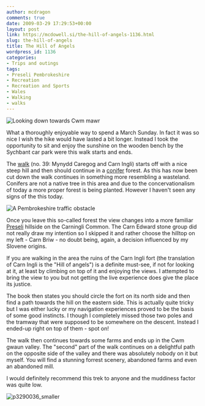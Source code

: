```yaml
---
author: mcdragon
comments: true
date: 2009-03-29 17:29:53+00:00
layout: post
link: https://mcdowell.si/the-hill-of-angels-1136.html
slug: the-hill-of-angels
title: The Hill of Angels
wordpress_id: 1136
categories:
- Trips and outings
tags:
- Preseli Pembrokeshire
- Recreation
- Recreation and Sports
- Wales
- Walking
- walks
---
```


![Looking down towards Cwm mawr](https://img.mcdowell.si/2009/03/carn-ingli-1.jpg "Looking down towards Cwm mawr")

What a thoroughly enjoyable way to spend a March Sunday. In fact it was so nice I wish the hike would have lasted a bit longer. Instead I took the opportunity to sit and enjoy the sunshine on the wooden bench by the Sychbant car park were this walk starts and ends.

The [walk](https://www.amazon.co.uk/Walking-Pembrokeshire-Circular-National-Cicerone/dp/1852844310/ref=sr_11_1?ie=UTF8&qid=1237062996&sr=11-1) (no. 39: Mynydd Caregog and Carn Ingli) starts off with a nice steep hill and then should continue in a [conifer](https://en.wikipedia.org/wiki/Pinophyta) forest. As this has now been cut down the walk continues in something more resembling a wasteland. Conifers are not a native tree in this area and due to the concervationalism of today a more proper forest is being planted. However I haven't seen any signs of the this today.

![A Pembrokeshire traffic obstacle](https://img.mcdowell.si/2009/03/carn-ingli-2.jpg "A Pembrokeshire traffic obstacle")

Once you leave this so-called forest the view changes into a more familiar [Preseli](https://en.wikipedia.org/wiki/Preseli_Pembrokeshire) hillside on the Carningli Common. The Carn Edward stone group did not really draw my intention so I skipped it and rather choose the hilltop on my left - Carn Briw - no doubt being, again, a decision influenced by my Slovene origins.

If you are walking in the area the ruins of the Carn Ingli fort (the translation of Carn Ingli is the "Hill of angels") is a definite must-see, if not for looking at it, at least by climbing on top of it and enjoying the views. I attempted to bring the view to you but not getting the live experience does give the place its justice.

The book then states you should circle the fort on its north side and then find a path towards the hill on the eastern side. This is actually quite tricky but I was either lucky or my navigation experiences proved to be the basis of some good instincts. I though I completely missed those two poles and the tramway that were supposed to be somewhere on the descent. Instead I ended-up right on top of them - spot on!

The walk then continues towards some farms and ends up in the Cwm gwaun valley. The "second" part of the walk continues on a delightful path on the opposite side of the valley and there was absolutely nobody on it but myself. You will find a stunning forrest scenery, abandoned farms and even an abandoned mill.

I would definitely recommend this trek to anyone and the muddiness factor was quite low.

![p3290036_smaller](https://img.mcdowell.si/2009/03/carn-ingli-3.jpg)
